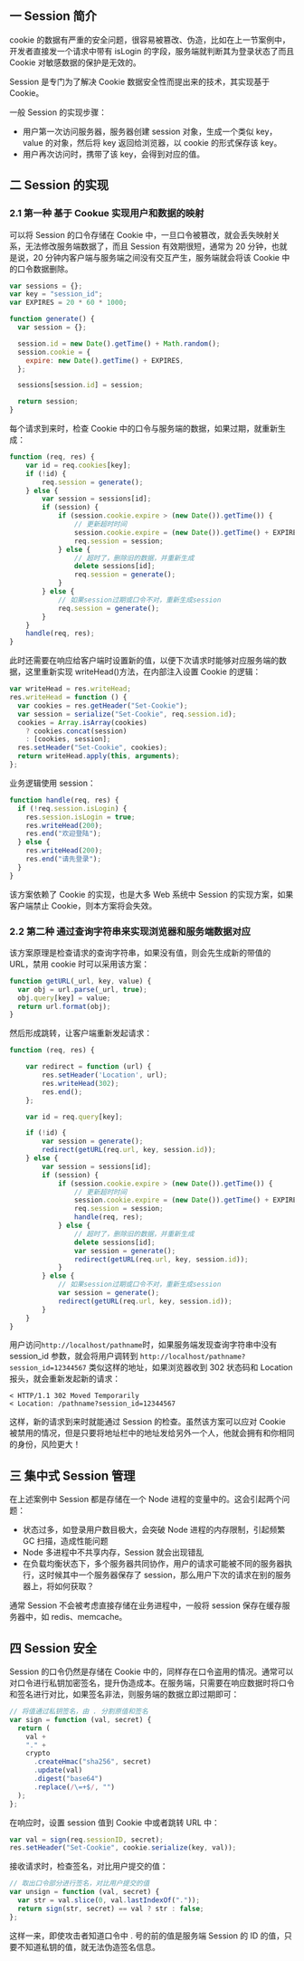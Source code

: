 ## 一 Session 简介

cookie 的数据有严重的安全问题，很容易被篡改、伪造，比如在上一节案例中，开发者直接发一个请求中带有 isLogin 的字段，服务端就判断其为登录状态了而且 Cookie 对敏感数据的保护是无效的。

Session 是专门为了解决 Cookie 数据安全性而提出来的技术，其实现基于 Cookie。

一般 Session 的实现步骤：

- 用户第一次访问服务器，服务器创建 session 对象，生成一个类似 key，value 的对象，然后将 key 返回给浏览器，以 cookie 的形式保存该 key。
- 用户再次访问时，携带了该 key，会得到对应的值。

## 二 Session 的实现

### 2.1 第一种 基于 Cookue 实现用户和数据的映射

可以将 Session 的口令存储在 Cookie 中，一旦口令被篡改，就会丢失映射关系，无法修改服务端数据了，而且 Session 有效期很短，通常为 20 分钟，也就是说，20 分钟内客户端与服务端之间没有交互产生，服务端就会将该 Cookie 中的口令数据删除。

```js
var sessions = {};
var key = "session_id";
var EXPIRES = 20 * 60 * 1000;

function generate() {
  var session = {};

  session.id = new Date().getTime() + Math.random();
  session.cookie = {
    expire: new Date().getTime() + EXPIRES,
  };

  sessions[session.id] = session;

  return session;
}
```

每个请求到来时，检查 Cookie 中的口令与服务端的数据，如果过期，就重新生成：

```js
function (req, res) {
    var id = req.cookies[key];
    if (!id) {
        req.session = generate();
    } else {
        var session = sessions[id];
        if (session) {
            if (session.cookie.expire > (new Date()).getTime()) {
                // 更新超时时间
                session.cookie.expire = (new Date()).getTime() + EXPIRES;
                req.session = session;
            } else {
                // 超时了，删除旧的数据，并重新生成
                delete sessions[id];
                req.session = generate();
            }
        } else {
            // 如果session过期或口令不对，重新生成session
            req.session = generate();
        }
    }
    handle(req, res);
}
```

此时还需要在响应给客户端时设置新的值，以便下次请求时能够对应服务端的数据，这里重新实现 writeHead()方法，在内部注入设置 Cookie 的逻辑：

```js
var writeHead = res.writeHead;
res.writeHead = function () {
  var cookies = res.getHeader("Set-Cookie");
  var session = serialize("Set-Cookie", req.session.id);
  cookies = Array.isArray(cookies)
    ? cookies.concat(session)
    : [cookies, session];
  res.setHeader("Set-Cookie", cookies);
  return writeHead.apply(this, arguments);
};
```

业务逻辑使用 session：

```js
function handle(req, res) {
  if (!req.session.isLogin) {
    res.session.isLogin = true;
    res.writeHead(200);
    res.end("欢迎登陆");
  } else {
    res.writeHead(200);
    res.end("请先登录");
  }
}
```

该方案依赖了 Cookie 的实现，也是大多 Web 系统中 Session 的实现方案，如果客户端禁止 Cookie，则本方案将会失效。

### 2.2 第二种 通过查询字符串来实现浏览器和服务端数据对应

该方案原理是检查请求的查询字符串，如果没有值，则会先生成新的带值的 URL，禁用 cookie 时可以采用该方案：

```js
function getURL(_url, key, value) {
  var obj = url.parse(_url, true);
  obj.query[key] = value;
  return url.format(obj);
}
```

然后形成跳转，让客户端重新发起请求：

```js
function (req, res) {

    var redirect = function (url) {
        res.setHeader('Location', url);
        res.writeHead(302);
        res.end();
    };

    var id = req.query[key];

    if (!id) {
        var session = generate();
        redirect(getURL(req.url, key, session.id));
    } else {
        var session = sessions[id];
        if (session) {
            if (session.cookie.expire > (new Date()).getTime()) {
                // 更新超时时间
                session.cookie.expire = (new Date()).getTime() + EXPIRES;
                req.session = session;
                handle(req, res);
            } else {
                // 超时了，删除旧的数据，并重新生成
                delete sessions[id];
                var session = generate();
                redirect(getURL(req.url, key, session.id));
            }
        } else {
            // 如果session过期或口令不对，重新生成session
            var session = generate();
            redirect(getURL(req.url, key, session.id));
        }
    }
}
```

用户访问`http://localhost/pathname`时，如果服务端发现查询字符串中没有 session_id 参数，就会将用户调转到 `http://localhost/pathname?session_id=12344567` 类似这样的地址，如果浏览器收到 302 状态码和 Location 报头，就会重新发起新的请求：

```
< HTTP/1.1 302 Moved Temporarily
< Location: /pathname?session_id=12344567
```

这样，新的请求到来时就能通过 Session 的检查。虽然该方案可以应对 Cookie 被禁用的情况，但是只要将地址栏中的地址发给另外一个人，他就会拥有和你相同的身份，风险更大！

## 三 集中式 Session 管理

在上述案例中 Session 都是存储在一个 Node 进程的变量中的。这会引起两个问题：

- 状态过多，如登录用户数目极大，会突破 Node 进程的内存限制，引起频繁 GC 扫描，造成性能问题
- Node 多进程中不共享内存，Session 就会出现错乱
- 在负载均衡状态下，多个服务器共同协作，用户的请求可能被不同的服务器执行，这时候其中一个服务器保存了 session，那么用户下次的请求在别的服务器上，将如何获取？

通常 Session 不会被考虑直接存储在业务进程中，一般将 session 保存在缓存服务器中，如 redis、memcache。

## 四 Session 安全

Session 的口令仍然是存储在 Cookie 中的，同样存在口令盗用的情况。通常可以对口令进行私钥加密签名，提升伪造成本。在服务端，只需要在响应数据时将口令和签名进行对比，如果签名非法，则服务端的数据立即过期即可：

```js
// 将值通过私钥签名，由 . 分割原值和签名
var sign = function (val, secret) {
  return (
    val +
    "." +
    crypto
      .createHmac("sha256", secret)
      .update(val)
      .digest("base64")
      .replace(/\=+$/, "")
  );
};
```

在响应时，设置 session 值到 Cookie 中或者跳转 URL 中：

```js
var val = sign(req.sessionID, secret);
res.setHeader("Set-Cookie", cookie.serialize(key, val));
```

接收请求时，检查签名，对比用户提交的值：

```js
// 取出口令部分进行签名，对比用户提交的值
var unsign = function (val, secret) {
  var str = val.slice(0, val.lastIndexOf("."));
  return sign(str, secret) == val ? str : false;
};
```

这样一来，即使攻击者知道口令中 . 号的前的值是服务端 Session 的 ID 的值，只要不知道私钥的值，就无法伪造签名信息。
